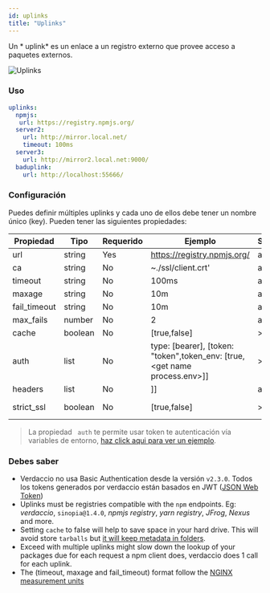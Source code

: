 ```yaml
---
id: uplinks
title: "Uplinks"
---
```

Un * uplink* es un enlace a un registro externo que provee acceso a paquetes externos.

![Uplinks](/img/uplinks.png)

### Uso

```yaml
uplinks:
  npmjs:
   url: https://registry.npmjs.org/
  server2:
    url: http://mirror.local.net/
    timeout: 100ms
  server3:
    url: http://mirror2.local.net:9000/
  baduplink:
    url: http://localhost:55666/
```

### Configuración

Puedes definir múltiples uplinks y cada uno de ellos debe tener un nombre único (key). Pueden tener las siguientes propiedades:

| Propiedad    | Tipo    | Requerido | Ejemplo                                                                       | Soporte | Descripción                                                                                                          | Por Defecto |
| ------------ | ------- | --------- | ----------------------------------------------------------------------------- | ------- | -------------------------------------------------------------------------------------------------------------------- | ----------- |
| url          | string  | Yes       | https://registry.npmjs.org/                                                   | all     | El dominio del registro                                                                                              | npmjs       |
| ca           | string  | No        | ~./ssl/client.crt'                                                            | all     | Ubicación del certificado SSL                                                                                        | Desactivado |
| timeout      | string  | No        | 100ms                                                                         | all     | timeout por petición                                                                                                 | 30s         |
| maxage       | string  | No        | 10m                                                                           | all     | limite máximo de fallos de cada petición                                                                             | 2m          |
| fail_timeout | string  | No        | 10m                                                                           | all     | define el tiempo máximo cuando una petición falla                                                                    | 5m          |
| max_fails    | number  | No        | 2                                                                             | all     | límite máximo de fallos                                                                                              | 2           |
| cache        | boolean | No        | [true,false]                                                                  | >= 2.1  | evita persistir tarballs                                                                                             | true        |
| auth         | list    | No        | type: [bearer], [token: "token",token_env: [true,\<get name process.env\>]] | >= 2.5  | asigna el encamezado 'Authorization' ver: http://blog.npmjs.org/post/118393368555/deploying-with-npm-private-modules | desactivado |
| headers      | list    | No        | ]]                                                                            | all     | listado de encabezados por uplink                                                                                    | desactivado |
| strict_ssl   | boolean | No        | [true,false]                                                                  | >= 3.0  | Es verdadero, requiere que el certificado SSL sea válido.                                                            | true        |

> La propiedad ` auth` te permite usar token te autenticación vía variables de entorno, [haz click aqui para ver un ejemplo](https://github.com/verdaccio/verdaccio/releases/tag/v2.5.0).

### Debes saber

* Verdaccio no usa Basic Authentication desde la versión `v2.3.0`. Todos los tokens generados por verdaccio están basados en JWT ([JSON Web Token](https://jwt.io/))
* Uplinks must be registries compatible with the `npm` endpoints. Eg: *verdaccio*, `sinopia@1.4.0`, *npmjs registry*, *yarn registry*, *JFrog*, *Nexus* and more.
* Setting `cache` to false will help to save space in your hard drive. This will avoid store `tarballs` but [it will keep metadata in folders](https://github.com/verdaccio/verdaccio/issues/391).
* Exceed with multiple uplinks might slow down the lookup of your packages due for each request a npm client does, verdaccio does 1 call for each uplink.
* The (timeout, maxage and fail_timeout) format follow the [NGINX measurement units](http://nginx.org/en/docs/syntax.html)